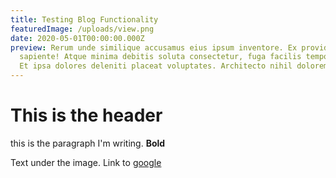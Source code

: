 ```yaml
---
title: Testing Blog Functionality
featuredImage: /uploads/view.png
date: 2020-05-01T00:00:00.000Z
preview: Rerum unde similique accusamus eius ipsum inventore. Ex provident qui
  sapiente! Atque minima debitis soluta consectetur, fuga facilis tempore esse?
  Et ipsa dolores deleniti placeat voluptates. Architecto nihil dolorem
---
```


# This is the header

this is the paragraph I'm writing. **Bold**

Text under the image. Link to [google](https://google.com)
